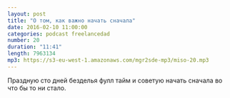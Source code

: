 ```yaml
---
layout: post
title: "О том, как важно начать сначала"
date: 2016-02-10 11:00:00
categories: podcast freelancedad
number: 20
duration: "11:41"
length: 7963134
mp3: https://s3-eu-west-1.amazonaws.com/mgr2sde-mp3/miso-20.mp3
---
```


Праздную сто дней безделья фулл тайм и советую начать сначала во что бы то ни стало.
